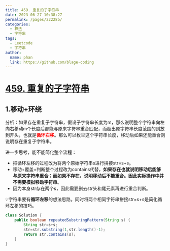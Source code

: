```yaml
---
title: 459. 重复的子字符串
date: 2023-06-27 10:38:27
permalink: /pages/22228b/
categories:
  - 算法
  - 字符串
tags:
  - Leetcode
  - 字符串
author: 
  name: phan
  link: https://github.com/blage-coding
---
```

# [459. 重复的子字符串](https://leetcode.cn/problems/repeated-substring-pattern/)

## 1.移动+环绕

分析：如果存在重复子字符串，假设子字符串长度为m，那么说明整个字符串向左向右移动m个长度后都能与原来字符串重合匹配，而超出原字符串长度范围的则放到开头，也就是<font color="red">**循环右移**</font>。那么可以枚举这个字符串长度，移动后如果还能重合则说明存在重复子字符串。

进一步思考，能不能简化整个流程：

- 把循环左移的过程改为将两个原始字符串s进行拼接str=s+s。
- 移动+覆盖+判断整个过程改为contains代替，**如果存在也就说明移动后能够与原来字符串重合；而如果不存在，说明移动后不能重合。因此实际操作中并不需要模拟移动字符串**。
- 因为本身str存在两个s，因此需要删去str头和尾元素再进行重合判断。

💡字符串要有**循环左移**的想法思路。同时将两个相同字符串拼接str=s+s是简化循环左移的技巧。

```java
class Solution {
    public boolean repeatedSubstringPattern(String s) {
        String str=s+s;
        str=str.substring(1,str.length()-1);
        return str.contains(s);
    }
}
```

